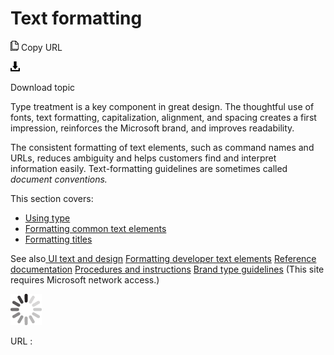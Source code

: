 # Text formatting

![Copy URL](media/index/Copy.png)
Copy URL

![Download](media/index/Download.png)

Download topic

Type treatment is a key component in great design. The
thoughtful use of fonts, text formatting, capitalization,
alignment, and spacing creates a first impression, reinforces the
Microsoft brand, and improves readability.

The
consistent formatting of text elements, such as command names and
URLs, reduces ambiguity and helps customers find and
interpret information easily. Text-formatting guidelines
are sometimes called *document conventions.*

This section covers:

  - [Using type](https://worldready.cloudapp.net/Styleguide/Read?id=2700&topicid=36397)
  - [Formatting common text elements](https://worldready.cloudapp.net/Styleguide/Read?id=2700&topicid=36402)
  - [Formatting titles](https://worldready.cloudapp.net/Styleguide/Read?id=2700&topicid=36416)

See also[
](https://worldready.cloudapp.net/Styleguide/Read?id=2700&topicid=28880)[UI text and design](https://worldready.cloudapp.net/Styleguide/Read?id=2700&topicid=28880)
[Formatting developer text elements](https://worldready.cloudapp.net/Styleguide/Read?id=2700&topicid=28975)
[Reference documentation](https://worldready.cloudapp.net/Styleguide/Read?id=2700&topicid=28718)
[Procedures and instructions](https://worldready.cloudapp.net/Styleguide/Read?id=2700&topicid=26471)
[](https://microsoft.sharepoint.com/teams/BrandCentral/Guidelines/Microsoft_Brand_Guidelines_Oct2014.pdf)[Brand type guidelines](https://microsoft.sharepoint.com/teams/BrandCentral/Pages/The-Microsoft-brand-Core-elements-Type.aspx) (This site requires Microsoft network access.)

![In progress](media/index/activity-large.gif)

URL :
